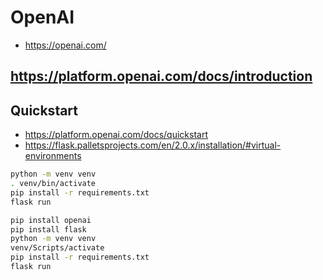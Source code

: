 # OpenAI

* https://openai.com/


## https://platform.openai.com/docs/introduction


## Quickstart

* https://platform.openai.com/docs/quickstart
* https://flask.palletsprojects.com/en/2.0.x/installation/#virtual-environments

```bash
python -m venv venv
. venv/bin/activate
pip install -r requirements.txt
flask run

pip install openai
pip install flask
python -m venv venv
venv/Scripts/activate
pip install -r requirements.txt
flask run
```
